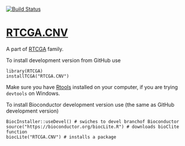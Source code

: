 [![Build Status](http://bioconductor.org/shields/build/devel/data-experiment/RTCGA.CNV.svg)](http://bioconductor.org/checkResults/devel/data-experiment-LATEST/RTCGA.CNV/)
# [RTCGA.CNV](http://bioconductor.org/packages/RTCGA.CNV/)
A part of [RTCGA](https://github.com/RTCGA) family.

To install development version from GitHub use

````{R}
library(RTCGA)
installTCGA("RTCGA.CNV")
````

Make sure you have [Rtools](https://cran.r-project.org/bin/windows/Rtools/) installed on your computer, if you are trying `devtools` on Windows.

To install Bioconductor development version use (the same as GitHub development version)

````{R}
BiocInstaller::useDevel() # swiches to devel branchof Bioconductor
source("https://bioconductor.org/biocLite.R") # downloads bioClite function
biocLite("RTCGA.CNV") # installs a package
````


